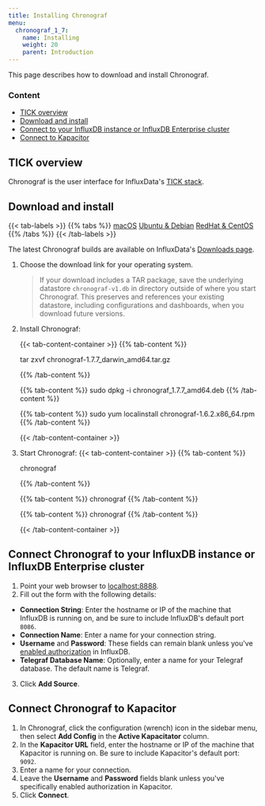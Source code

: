 ```yaml
---
title: Installing Chronograf
menu:
  chronograf_1_7:
    name: Installing
    weight: 20
    parent: Introduction
---
```


This page describes how to download and install Chronograf.

### Content

* [TICK overview](#tick-overview)
* [Download and install](#download-and-install)
* [Connect to your InfluxDB instance or InfluxDB Enterprise cluster](#connect-chronograf-to-your-influxdb-instance-or-influxdb-enterprise-cluster)
* [Connect to Kapacitor](#connect-chronograf-to-kapacitor)


## TICK overview
Chronograf is the user interface for InfluxData's [TICK stack](https://www.influxdata.com/time-series-platform/).

## Download and install

{{< tab-labels >}}
{{% tabs %}}
[macOS](#)
[Ubuntu & Debian](#)
[RedHat & CentOS](#)
{{% /tabs %}}
{{< /tab-labels >}}

The latest Chronograf builds are available on InfluxData's [Downloads page](https://portal.influxdata.com/downloads).

1. Choose the download link for your operating system.

    > If your download includes a TAR package, save the underlying datastore 
    `chronograf-v1.db` in directory outside of where you start Chronograf. This preserves and references your existing datastore, including configurations and dashboards, when you download future versions.

2. Install Chronograf:

    {{< tab-content-container >}}
    {{% tab-content %}}
    
    tar zxvf chronograf-1.7.7_darwin_amd64.tar.gz
  
    {{% /tab-content %}}

    {{% tab-content %}}
    sudo dpkg -i chronograf_1.7.7_amd64.deb
    {{% /tab-content %}}

    {{% tab-content %}}
    sudo yum localinstall chronograf-1.6.2.x86_64.rpm
    {{% /tab-content %}}

    {{< /tab-content-container >}}

3. Start Chronograf: {{< tab-content-container >}} {{% tab-content %}}

    chronograf
  
    {{% /tab-content %}}

    {{% tab-content %}}
    chronograf
    {{% /tab-content %}}

    {{% tab-content %}}
    chronograf
    {{% /tab-content %}}

    {{< /tab-content-container >}}


## Connect Chronograf to your InfluxDB instance or InfluxDB Enterprise cluster

1. Point your web browser to [localhost:8888](http://localhost:8888).
2. Fill out the form with the following details:
  * **Connection String**: Enter the hostname or IP of the machine that InfluxDB is running on, and be sure to include InfluxDB's default port `8086`.
  * **Connection Name**: Enter a name for your connection string.
  * **Username** and **Password**: These fields can remain blank unless you've [enabled authorization](/influxdb/v1.6/administration/config/#auth-enabled-false) in InfluxDB.
  * **Telegraf Database Name**: Optionally, enter a name for your Telegraf database. The default name is Telegraf.
3. Click **Add Source**.

## Connect Chronograf to Kapacitor

1. In Chronograf, click the configuration (wrench) icon in the sidebar menu, then select **Add Config** in the **Active Kapacitator** column.
2. In the **Kapacitor URL** field, enter the hostname or IP of the machine that Kapacitor is running on. Be sure to include Kapacitor's default port: `9092`.
3. Enter a name for your connection.
4. Leave the **Username** and **Password** fields blank unless you've specifically enabled authorization in Kapacitor.
5. Click **Connect**.
